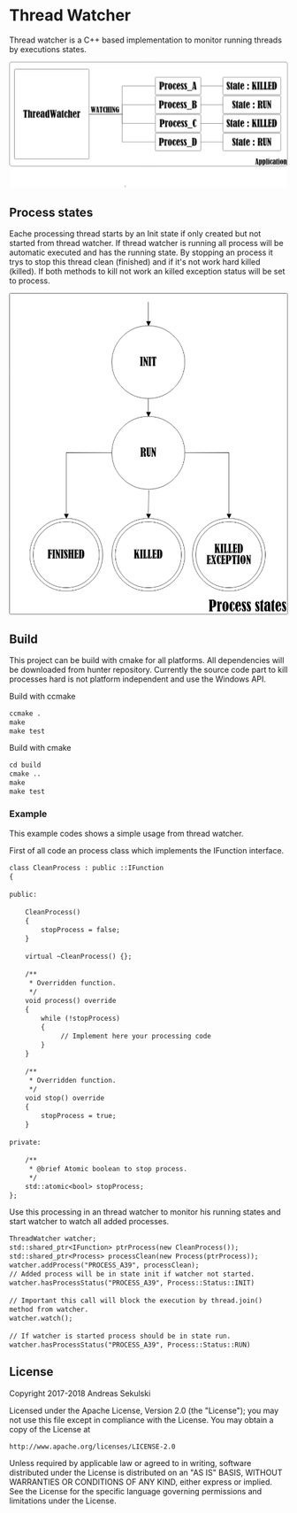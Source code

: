 # Thread Watcher

Thread watcher is a C++ based implementation to monitor running threads by executions states. 

![Thread Watcher][watcher]

## Process states

Eache processing thread starts by an Init state if only created but not started from thread watcher. If thread watcher is running all process will be automatic executed and has the running state. By stopping an process it trys to stop this thread clean (finished) and if it's not work hard killed (killed). If both methods to kill not work an killed exception status will be set to process.

![Process states][states]

## Build

This project can be build with cmake for all platforms. All dependencies will be downloaded from hunter repository. Currently the source code part to kill processes hard is not platform independent and use the Windows API. 

Build with ccmake
```
ccmake . 
make 
make test
```

Build with cmake
```
cd build
cmake ..
make 
make test
```

### Example

This example codes shows a simple usage from thread watcher.

First of all code an process class which implements the IFunction interface.

```
class CleanProcess : public ::IFunction
{

public:

    CleanProcess()
    {
        stopProcess = false;
    }

    virtual ~CleanProcess() {};

    /**
     * Overridden function.
     */
    void process() override
    {
        while (!stopProcess) 
        {
             // Implement here your processing code
        }
    }

    /**
     * Overridden function.
     */
    void stop() override
    {
        stopProcess = true;
    }

private:

    /**
     * @brief Atomic boolean to stop process.
     */
    std::atomic<bool> stopProcess;
};
```

Use this processing in an thread watcher to monitor his running states and start watcher to watch all added processes.

```
ThreadWatcher watcher;
std::shared_ptr<IFunction> ptrProcess(new CleanProcess());
std::shared_ptr<Process> processClean(new Process(ptrProcess));
watcher.addProcess("PROCESS_A39", processClean);
// Added process will be in state init if watcher not started.
watcher.hasProcessStatus("PROCESS_A39", Process::Status::INIT)

// Important this call will block the execution by thread.join() method from watcher.
watcher.watch();

// If watcher is started process should be in state run.
watcher.hasProcessStatus("PROCESS_A39", Process::Status::RUN)
```

## License

Copyright 2017-2018 Andreas Sekulski

Licensed under the Apache License, Version 2.0 (the "License");
you may not use this file except in compliance with the License.
You may obtain a copy of the License at

    http://www.apache.org/licenses/LICENSE-2.0

Unless required by applicable law or agreed to in writing, software
distributed under the License is distributed on an "AS IS" BASIS,
WITHOUT WARRANTIES OR CONDITIONS OF ANY KIND, either express or implied.
See the License for the specific language governing permissions and
limitations under the License.

[states]: Process_States.png
[watcher]: ThreadWatcher.png
